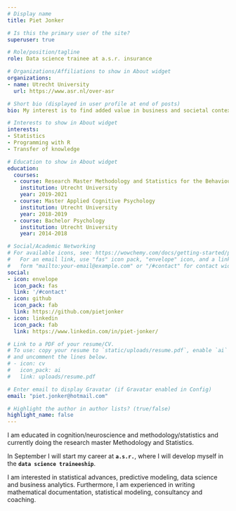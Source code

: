 ```yaml
---
# Display name
title: Piet Jonker

# Is this the primary user of the site?
superuser: true

# Role/position/tagline
role: Data science trainee at a.s.r. insurance

# Organizations/Affiliations to show in About widget
organizations:
- name: Utrecht University
  url: https://www.asr.nl/over-asr

# Short bio (displayed in user profile at end of posts)
bio: My interest is to find added value in business and societal context using statistical knowledge and programming.

# Interests to show in About widget
interests:
- Statistics
- Programming with R
- Transfer of knowledge

# Education to show in About widget
education:
  courses:
  - course: Research Master Methodology and Statistics for the Behavioural, Biomedical and Socials Sciences
    institution: Utrecht University
    year: 2019-2021
  - course: Master Applied Cognitive Psychology
    institution: Utrecht University
    year: 2018-2019
  - course: Bachelor Psychology
    institution: Utrecht University
    year: 2014-2018

# Social/Academic Networking
# For available icons, see: https://wowchemy.com/docs/getting-started/page-builder/#icons
#   For an email link, use "fas" icon pack, "envelope" icon, and a link in the
#   form "mailto:your-email@example.com" or "/#contact" for contact widget.
social:
- icon: envelope
  icon_pack: fas
  link: '/#contact'
- icon: github
  icon_pack: fab
  link: https://github.com/pietjonker
- icon: linkedin
  icon_pack: fab
  link: https://www.linkedin.com/in/piet-jonker/

# Link to a PDF of your resume/CV.
# To use: copy your resume to `static/uploads/resume.pdf`, enable `ai` icons in `params.toml`, 
# and uncomment the lines below.
# - icon: cv
#   icon_pack: ai
#   link: uploads/resume.pdf

# Enter email to display Gravatar (if Gravatar enabled in Config)
email: "piet.jonker@hotmail.com"

# Highlight the author in author lists? (true/false)
highlight_name: false
---
```


I am educated in cognition/neuroscience and methodology/statistics and currently doing the research master Methodology and Statistics. 

In September I will start my career at **`a.s.r.`**, where I will develop myself in the **`data science traineeship`**. 

I am interested in statistical advances, predictive modeling, data science and business analytics. Furthermore, I am experienced in writing mathematical documentation, statistical modeling, consultancy and coaching.
